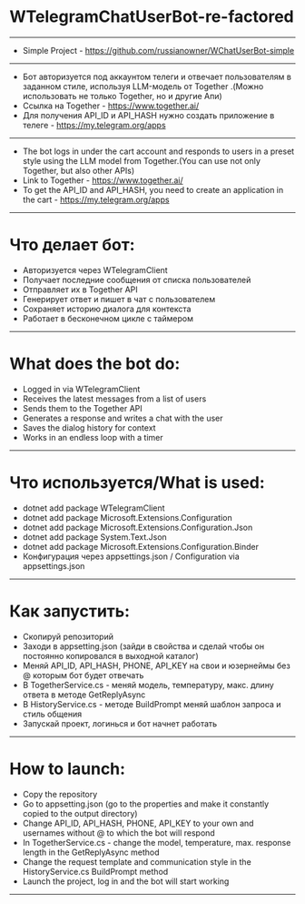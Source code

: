# WTelegramChatUserBot-re-factored

---

- Simple Project - https://github.com/russianowner/WChatUserBot-simple

---
- Бот авторизуется под аккаунтом телеги и отвечает пользователям в заданном стиле, используя LLM-модель от Together .(Можно использовать не только Together, но и другие Апи)
- Ссылка на Together - https://www.together.ai/
- Для получения API_ID и API_HASH нужно создать приложение в телеге - https://my.telegram.org/apps

---

- The bot logs in under the cart account and responds to users in a preset style using the LLM model from Together.(You can use not only Together, but also other APIs)
- Link to Together - https://www.together.ai/
- To get the API_ID and API_HASH, you need to create an application in the cart - https://my.telegram.org/apps

---

# Что делает бот:

- Авторизуется через WTelegramClient
- Получает последние сообщения от списка пользователей
- Отправляет их в Together API
- Генерирует ответ и пишет в чат с пользователем
- Сохраняет историю диалога для контекста
- Работает в бесконечном цикле с таймером

---

# What does the bot do:

- Logged in via WTelegramClient
- Receives the latest messages from a list of users
- Sends them to the Together API
- Generates a response and writes a chat with the user
- Saves the dialog history for context
- Works in an endless loop with a timer

---

# Что используется/What is used:
- dotnet add package WTelegramClient
- dotnet add package Microsoft.Extensions.Configuration
- dotnet add package Microsoft.Extensions.Configuration.Json
- dotnet add package System.Text.Json
- dotnet add package Microsoft.Extensions.Configuration.Binder
- Конфигурация через appsettings.json / Configuration via appsettings.json

---

# Как запустить:

- Скопируй репозиторий
- Заходи в appsetting.json (зайди в свойства и сделай чтобы он постоянно копировался в выходной каталог)
- Меняй API_ID, API_HASH, PHONE, API_KEY на свои и юзернеймы без @ которым бот будет отвечать
- В TogetherService.cs - меняй модель, температуру, макс. длину ответа в методе GetReplyAsync
- В HistoryService.cs - методе BuildPrompt меняй шаблон запроса и стиль общения
- Запускай проект, логинься и бот начнет работать

---

# How to launch:

- Copy the repository
- Go to appsetting.json (go to the properties and make it constantly copied to the output directory)
- Change API_ID, API_HASH, PHONE, API_KEY to your own and usernames without @ to which the bot will respond
- In TogetherService.cs - change the model, temperature, max. response length in the GetReplyAsync method
- Change the request template and communication style in the HistoryService.cs BuildPrompt method
- Launch the project, log in and the bot will start working

---
